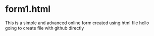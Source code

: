 # form1.html
This is a  simple and advanced online form created using html file
hello going to create file with github directly 
